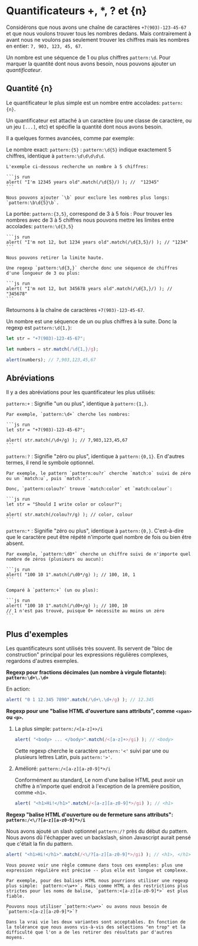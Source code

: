 # Quantificateurs +, *, ? et {n}

Considérons que nous avons une chaîne de caractères `+7(903)-123-45-67` et que nous voulons trouver tous les nombres dedans. Mais contrairement à avant nous ne voulons pas seulement trouver les chiffres mais les nombres en entier: `7, 903, 123, 45, 67`.

Un nombre est une séquence de 1 ou plus chiffres `pattern:\d`. Pour marquer la quantité dont nous avons besoin, nous pouvons ajouter un *quantificateur*.

## Quantité {n}

Le quantificateur le plus simple est un nombre entre accolades: `pattern:{n}`.

Un quantificateur est attaché à un caractère (ou une classe de caractère, ou un jeu `[...]`, etc) et spécifie la quantité dont nous avons besoin.

Il a quelques formes avancées, comme par exemple:

Le nombre exact: `pattern:{5}`
: `pattern:\d{5}` indique exactement 5 chiffres, identique à `pattern:\d\d\d\d\d`.

    L'exemple ci-dessous recherche un nombre à 5 chiffres:

    ```js run
    alert( "I'm 12345 years old".match(/\d{5}/) ); //  "12345"
    ```

    Nous pouvons ajouter `\b` pour exclure les nombres plus longs: `pattern:\b\d{5}\b`.

La portée: `pattern:{3,5}`, correspond de 3 à 5 fois
: Pour trouver les nombres avec de 3 à 5 chiffres nous pouvons mettre les limites entre accolades: `pattern:\d{3,5}`

    ```js run
    alert( "I'm not 12, but 1234 years old".match(/\d{3,5}/) ); // "1234"
    ```

    Nous pouvons retirer la limite haute.

    Une regexp `pattern:\d{3,}` cherche donc une séquence de chiffres d'une longueur de 3 ou plus:

    ```js run
    alert( "I'm not 12, but 345678 years old".match(/\d{3,}/) ); // "345678"
    ```

Retournons à la chaîne de caractères `+7(903)-123-45-67`.

Un nombre est une séquence de un ou plus chiffres à la suite. Donc la regexp est `pattern:\d{1,}`:

```js run
let str = "+7(903)-123-45-67";

let numbers = str.match(/\d{1,}/g);

alert(numbers); // 7,903,123,45,67
```

## Abréviations

Il y a des abréviations pour les quantificateur les plus utilisés:

`pattern:+`
: Signifie "un ou plus", identique à `pattern:{1,}`.

    Par exemple, `pattern:\d+` cherche les nombres:

    ```js run
    let str = "+7(903)-123-45-67";

    alert( str.match(/\d+/g) ); // 7,903,123,45,67
    ```

`pattern:?`
: Signifie "zéro ou plus", identique à `pattern:{0,1}`. En d'autres termes, il rend le symbole optionnel.

    Par exemple, le pattern `pattern:ou?r` cherche `match:o` suivi de zéro ou un `match:u`, puis `match:r`.

    Donc, `pattern:colou?r` trouve `match:color` et `match:colour`:

    ```js run
    let str = "Should I write color or colour?";

    alert( str.match(/colou?r/g) ); // color, colour
    ```

`pattern:*`
: Signifie "zéro ou plus", identique à `pattern:{0,}`. C'est-à-dire que le caractère peut être répété n'importe quel nombre de fois ou bien être absent.

    Par exemple, `pattern:\d0*` cherche un chiffre suivi de n'importe quel nombre de zéros (plusieurs ou aucun):

    ```js run
    alert( "100 10 1".match(/\d0*/g) ); // 100, 10, 1
    ```

    Comparé à `pattern:+` (un ou plus):

    ```js run
    alert( "100 10 1".match(/\d0+/g) ); // 100, 10
    // 1 n'est pas trouvé, puisque 0+ nécessite au moins un zéro
    ```

## Plus d'exemples

Les quantificateurs sont utilisés très souvent. Ils servent de "bloc de construction" principal pour les expressions régulières complexes, regardons d'autres exemples.

**Regexp pour fractions décimales (un nombre à virgule flotante): `pattern:\d+\.\d+`**

En action:
```js run
alert( "0 1 12.345 7890".match(/\d+\.\d+/g) ); // 12.345
```

**Regexp pour une "balise HTML d'ouverture sans attributs", comme `<span>` ou `<p>`.**

1. La plus simple: `pattern:/<[a-z]+>/i`

    ```js run
    alert( "<body> ... </body>".match(/<[a-z]+>/gi) ); // <body>
    ```

    Cette regexp cherche le caractère `pattern:'<'` suivi par une ou plusieurs lettres Latin, puis  `pattern:'>'`.

2. Amélioré: `pattern:/<[a-z][a-z0-9]*>/i`

    Conformément au standard, Le nom d'une balise HTML peut avoir un chiffre à n'importe quel endroit à l'exception de la première position, comme `<h1>`.

    ```js run
    alert( "<h1>Hi!</h1>".match(/<[a-z][a-z0-9]*>/gi) ); // <h1>
    ```

**Regexp "balise HTML d'ouverture ou de fermeture sans attributs": `pattern:/<\/?[a-z][a-z0-9]*>/i`**

Nous avons ajouté un slash optionnel `pattern:/?` près du début du pattern. Nous avons dû l'échapper avec un backslash, sinon Javascript aurait pensé que c'était la fin du pattern.

```js run
alert( "<h1>Hi!</h1>".match(/<\/?[a-z][a-z0-9]*>/gi) ); // <h1>, </h1>
```

```smart header="Pour rendre une regexp plus précise, nous devons souvent la rendre plus complexe"
Vous pouvez voir une règle commune dans tous ces exemples: plus une expression régulière est précise -- plus elle est longue et complexe.

Par exemple, pour des balises HTML nous pourrions utiliser une regexp plus simple: `pattern:<\w+>`. Mais comme HTML a des restrictions plus strictes pour les noms de balise, `pattern:<[a-z][a-z0-9]*>` est plus fiable.

Pouvons nous utiliser `pattern:<\w+>` ou avons nous besoin de `pattern:<[a-z][a-z0-9]*>`?

Dans la vrai vie les deux variantes sont acceptables. En fonction de la tolérance que nous avons vis-à-vis des sélections "en trop" et la difficulté que l'on a de les retirer des résultats par d'autres moyens.
```
